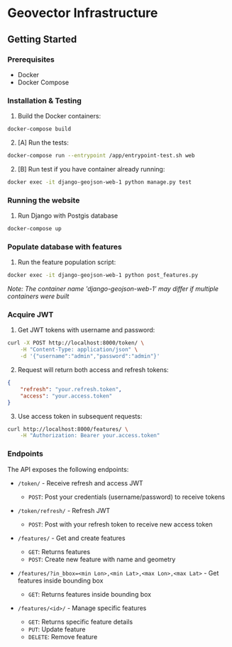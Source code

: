 # Geovector Infrastructure

## Getting Started

### Prerequisites
- Docker
- Docker Compose

### Installation & Testing

1. Build the Docker containers:
```bash
docker-compose build
```

2. [A] Run the tests:
```bash
docker-compose run --entrypoint /app/entrypoint-test.sh web
```

2. [B] Run test if you have container already running:
```bash
docker exec -it django-geojson-web-1 python manage.py test
```

### Running the website

1. Run Django with Postgis database
 ```bash
docker-compose up
```

### Populate database with features
1. Run the feature population script:
```bash
docker exec -it django-geojson-web-1 python post_features.py
```
*Note: The container name 'django-geojson-web-1' may differ if multiple containers were built*


### Acquire JWT
1. Get JWT tokens with username and password:
```bash
curl -X POST http://localhost:8000/token/ \
    -H "Content-Type: application/json" \
    -d '{"username":"admin","password":"admin"}'
```

2. Request will return both access and refresh tokens:
```json
{
    "refresh": "your.refresh.token",
    "access": "your.access.token"
}
```

3. Use access token in subsequent requests:
```bash
curl http://localhost:8000/features/ \
    -H "Authorization: Bearer your.access.token"
```


### Endpoints
The API exposes the following endpoints:

- `/token/` - Receive refresh and access JWT 
    - `POST`: Post your credentials (username/password) to receive tokens

- `/token/refresh/` - Refresh JWT 
    - `POST`: Post with your refresh token to receive new access token

- `/features/` - Get and create features
    - `GET`: Returns features 
    - `POST`: Create new feature with name and geometry

- `/features/?in_bbox=<min Lon>,<min Lat>,<max Lon>,<max Lat>` - Get features inside bounding box
    - `GET`: Returns features inside bounding box

- `/features/<id>/` - Manage specific features
    - `GET`: Returns specific feature details
    - `PUT`: Update feature
    - `DELETE`: Remove feature
